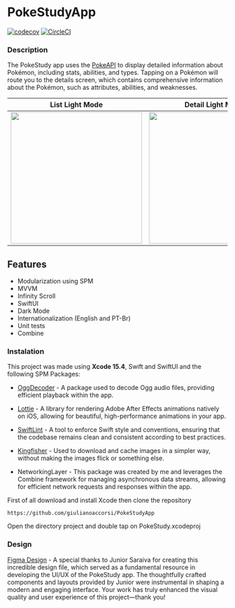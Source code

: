 # PokeStudyApp

[![codecov](https://codecov.io/github/giulianoaccorsi/PokeStudyApp/graph/badge.svg?token=Q6EHFJ4IYG)](https://codecov.io/github/giulianoaccorsi/PokeStudyApp)
[![CircleCI](https://dl.circleci.com/status-badge/img/gh/giulianoaccorsi/PokeStudyApp/tree/main.svg?style=svg)](https://dl.circleci.com/status-badge/redirect/gh/giulianoaccorsi/PokeStudyApp/tree/main)

### Description

The PokeStudy app uses the [PokeAPI](https://pokeapi.co/) to display detailed information about Pokémon, including stats, abilities, and types. Tapping on a Pokémon will route you to the details screen, which contains comprehensive information about the Pokémon, such as attributes, abilities, and weaknesses.

| List Light Mode                                                                                         | Detail Light Mode                                                                                       | List Dark Mode                                                                                          | Detail Dark Mode                                                                                        |
| ------------------------------------------------------------------------------------------------------- | ------------------------------------------------------------------------------------------------------- | ------------------------------------------------------------------------------------------------------- | ------------------------------------------------------------------------------------------------------- |
| <img src="https://github.com/user-attachments/assets/02a9f2aa-376d-496b-9e89-43f7bfd78426" width="300"> | <img src="https://github.com/user-attachments/assets/b89aa4da-a614-4e94-91ba-6e016a6766b6" width="300"> | <img src="https://github.com/user-attachments/assets/516ea456-c514-43a9-afb5-170800b335c0" width="300"> | <img src="https://github.com/user-attachments/assets/1fcf93b6-2293-45e0-b79d-ed1bb802119a" width="300"> |

## Features

- Modularization using SPM
- MVVM
- Infinity Scroll
- SwiftUI
- Dark Mode
- Internationalization (English and PT-Br)
- Unit tests
- Combine

### Instalation

This project was made using **Xcode 15.4**, Swift and SwiftUI and the following SPM Packages:

- [OggDecoder](https://github.com/arkasas/OggDecoder) - A package used to decode Ogg audio files, providing efficient playback within the app.

- [Lottie](https://github.com/airbnb/lottie-ios) - A library for rendering Adobe After Effects animations natively on iOS, allowing for beautiful, high-performance animations in your app.

- [SwiftLint](https://github.com/realm/SwiftLint) - A tool to enforce Swift style and conventions, ensuring that the codebase remains clean and consistent according to best practices.

- [Kingfisher](https://swiftpackageindex.com/onevcat/Kingfisher) - Used to download and cache images in a simpler way, without making the images flick or something else.

- NetworkingLayer - This package was created by me and leverages the Combine framework for managing asynchronous data streams, allowing for efficient network requests and responses within the app.

First of all download and install Xcode then clone the repository

```
https://github.com/giulianoaccorsi/PokeStudyApp
```

Open the directory project and double tap on PokeStudy.xcodeproj

### Design

[Figma Design](https://www.figma.com/community/file/1202971127473077147/pokedex-pokemon-app) - A special thanks to Junior Saraiva for creating this incredible design file, which served as a fundamental resource in developing the UI/UX of the PokeStudy app. The thoughtfully crafted components and layouts provided by Junior were instrumental in shaping a modern and engaging interface. Your work has truly enhanced the visual quality and user experience of this project—thank you!
